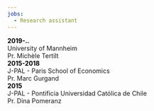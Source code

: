 ```yaml
---
jobs:
  - Research assistant
---
```


  <div class="flex-l items-center  mb3">
  <div class="mh2 w-5-l" style="width: 30%;"><b style="color:black">2019-..</b></div>
  <div class="mh4 w-95-l" style="width: 80%;">   University of Mannheim  <br>
                             Pr. Michèle Tertilt</div>
  </div>

  
  <div class="flex-l items-center  mb3">
  <div class="mh2 w-5-l" style="width: 30%;"><b style="color:black">2015-2018</b></div>
  <div class="mh4 w-95-l" style="width: 80%;">J-PAL - Paris School of Economics <br>
                          Pr. Marc Gurgand </div>
  </div>
  
  <div class="flex-l items-center  mb3">
  <div class="mh2 w-5-l" style="width: 30%;"><b style="color:black">2015</b></div>
  <div class="mh4 w-95-l" style="width: 80%;">J-PAL - Pontificia Universidad Católica de Chile <br>
                          Pr. Dina Pomeranz </div>
  </div>



                    
